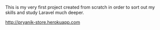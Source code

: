 This is my very first project created from scratch in order to sort out my skills and study Laravel much deeper.

http://pryanik-store.herokuapp.com
